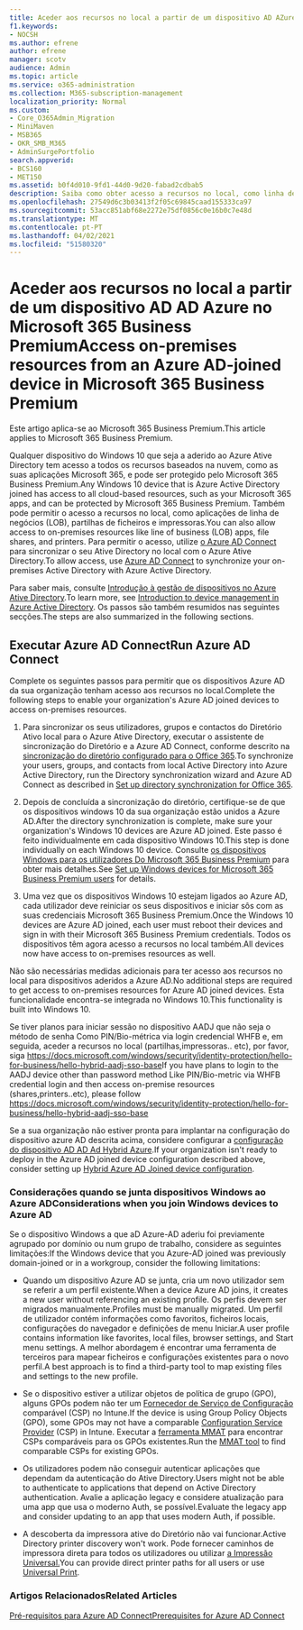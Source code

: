 ```yaml
---
title: Aceder aos recursos no local a partir de um dispositivo AD AZure ligado ao Microsoft 365 Business
f1.keywords:
- NOCSH
ms.author: efrene
author: efrene
manager: scotv
audience: Admin
ms.topic: article
ms.service: o365-administration
ms.collection: M365-subscription-management
localization_priority: Normal
ms.custom:
- Core_O365Admin_Migration
- MiniMaven
- MSB365
- OKR_SMB_M365
- AdminSurgePortfolio
search.appverid:
- BCS160
- MET150
ms.assetid: b0f4d010-9fd1-44d0-9d20-fabad2cdbab5
description: Saiba como obter acesso a recursos no local, como linha de aplicações empresariais, partilhas de ficheiros e impressoras de um Azure Ative Directory que aderiu ao dispositivo Windows 10.
ms.openlocfilehash: 27549d6c3b03413f2f05c69845caad155333ca97
ms.sourcegitcommit: 53acc851abf68e2272e75df0856c0e16b0c7e48d
ms.translationtype: MT
ms.contentlocale: pt-PT
ms.lasthandoff: 04/02/2021
ms.locfileid: "51580320"
---
```

# <a name="access-on-premises-resources-from-an-azure-ad-joined-device-in-microsoft-365-business-premium"></a><span data-ttu-id="cb973-103">Aceder aos recursos no local a partir de um dispositivo AD AD Azure no Microsoft 365 Business Premium</span><span class="sxs-lookup"><span data-stu-id="cb973-103">Access on-premises resources from an Azure AD-joined device in Microsoft 365 Business Premium</span></span>

<span data-ttu-id="cb973-104">Este artigo aplica-se ao Microsoft 365 Business Premium.</span><span class="sxs-lookup"><span data-stu-id="cb973-104">This article applies to Microsoft 365 Business Premium.</span></span>

<span data-ttu-id="cb973-105">Qualquer dispositivo do Windows 10 que seja a aderido ao Azure Ative Directory tem acesso a todos os recursos baseados na nuvem, como as suas aplicações Microsoft 365, e pode ser protegido pelo Microsoft 365 Business Premium.</span><span class="sxs-lookup"><span data-stu-id="cb973-105">Any Windows 10 device that is Azure Active Directory joined has access to all cloud-based resources, such as your Microsoft 365 apps, and can be protected by Microsoft 365 Business Premium.</span></span> <span data-ttu-id="cb973-106">Também pode permitir o acesso a recursos no local, como aplicações de linha de negócios (LOB), partilhas de ficheiros e impressoras.</span><span class="sxs-lookup"><span data-stu-id="cb973-106">You can also allow access to on-premises resources like line of business (LOB) apps, file shares, and printers.</span></span> <span data-ttu-id="cb973-107">Para permitir o acesso, utilize [o Azure AD Connect](/azure/active-directory/connect/active-directory-aadconnect) para sincronizar o seu Ative Directory no local com o Azure Ative Directory.</span><span class="sxs-lookup"><span data-stu-id="cb973-107">To allow access, use [Azure AD Connect](/azure/active-directory/connect/active-directory-aadconnect) to synchronize your on-premises Active Directory with Azure Active Directory.</span></span> 

<span data-ttu-id="cb973-108">Para saber mais, consulte [Introdução à gestão de dispositivos no Azure Ative Directory](/azure/active-directory/device-management-introduction).</span><span class="sxs-lookup"><span data-stu-id="cb973-108">To learn more, see [Introduction to device management in Azure Active Directory](/azure/active-directory/device-management-introduction).</span></span>
<span data-ttu-id="cb973-109">Os passos são também resumidos nas seguintes secções.</span><span class="sxs-lookup"><span data-stu-id="cb973-109">The steps are also summarized in the following sections.</span></span>
 
## <a name="run-azure-ad-connect"></a><span data-ttu-id="cb973-110">Executar Azure AD Connect</span><span class="sxs-lookup"><span data-stu-id="cb973-110">Run Azure AD Connect</span></span>

<span data-ttu-id="cb973-111">Complete os seguintes passos para permitir que os dispositivos Azure AD da sua organização tenham acesso aos recursos no local.</span><span class="sxs-lookup"><span data-stu-id="cb973-111">Complete the following steps to enable your organization's Azure AD joined devices to access on-premises resources.</span></span>
  
1. <span data-ttu-id="cb973-112">Para sincronizar os seus utilizadores, grupos e contactos do Diretório Ativo local para o Azure Ative Directory, executar o assistente de sincronização do Diretório e a Azure AD Connect, conforme descrito na [sincronização do diretório configurado para o Office 365](../enterprise/set-up-directory-synchronization.md).</span><span class="sxs-lookup"><span data-stu-id="cb973-112">To synchronize your users, groups, and contacts from local Active Directory into Azure Active Directory, run the Directory synchronization wizard and Azure AD Connect as described in [Set up directory synchronization for Office 365](../enterprise/set-up-directory-synchronization.md).</span></span>
    
2. <span data-ttu-id="cb973-113">Depois de concluída a sincronização do diretório, certifique-se de que os dispositivos windows 10 da sua organização estão unidos a Azure AD.</span><span class="sxs-lookup"><span data-stu-id="cb973-113">After the directory synchronization is complete, make sure your organization's Windows 10 devices are Azure AD joined.</span></span> <span data-ttu-id="cb973-114">Este passo é feito individualmente em cada dispositivo Windows 10.</span><span class="sxs-lookup"><span data-stu-id="cb973-114">This step is done individually on each Windows 10 device.</span></span> <span data-ttu-id="cb973-115">Consulte [os dispositivos Windows para os utilizadores Do Microsoft 365 Business Premium](set-up-windows-devices.md) para obter mais detalhes.</span><span class="sxs-lookup"><span data-stu-id="cb973-115">See [Set up Windows devices for Microsoft 365 Business Premium users](set-up-windows-devices.md) for details.</span></span> 
    
3. <span data-ttu-id="cb973-116">Uma vez que os dispositivos Windows 10 estejam ligados ao Azure AD, cada utilizador deve reiniciar os seus dispositivos e iniciar sôs com as suas credenciais Microsoft 365 Business Premium.</span><span class="sxs-lookup"><span data-stu-id="cb973-116">Once the Windows 10 devices are Azure AD joined, each user must reboot their devices and sign in with their Microsoft 365 Business Premium credentials.</span></span> <span data-ttu-id="cb973-117">Todos os dispositivos têm agora acesso a recursos no local também.</span><span class="sxs-lookup"><span data-stu-id="cb973-117">All devices now have access to on-premises resources as well.</span></span>
    
<span data-ttu-id="cb973-118">Não são necessárias medidas adicionais para ter acesso aos recursos no local para dispositivos aderidos a Azure AD.</span><span class="sxs-lookup"><span data-stu-id="cb973-118">No additional steps are required to get access to on-premises resources for Azure AD joined devices.</span></span> <span data-ttu-id="cb973-119">Esta funcionalidade encontra-se integrada no Windows 10.</span><span class="sxs-lookup"><span data-stu-id="cb973-119">This functionality is built into Windows 10.</span></span> 

<span data-ttu-id="cb973-120">Se tiver planos para iniciar sessão no dispositivo AADJ que não seja o método de senha Como PIN/Bio-métrica via login credencial WHFB e, em seguida, aceder a recursos no local (partilhas,impressoras.. etc), por favor, siga https://docs.microsoft.com/windows/security/identity-protection/hello-for-business/hello-hybrid-aadj-sso-base</span><span class="sxs-lookup"><span data-stu-id="cb973-120">If you have plans to login to the AADJ device other than password method Like PIN/Bio-metric via WHFB credential login and then access on-premise resources (shares,printers..etc), please follow https://docs.microsoft.com/windows/security/identity-protection/hello-for-business/hello-hybrid-aadj-sso-base</span></span>
  
<span data-ttu-id="cb973-121">Se a sua organização não estiver pronta para implantar na configuração do dispositivo azure AD descrita acima, considere configurar a [configuração do dispositivo AD AD Ad Hybrid Azure](manage-windows-devices.md).</span><span class="sxs-lookup"><span data-stu-id="cb973-121">If your organization isn't ready to deploy in the Azure AD joined device configuration described above, consider setting up [Hybrid Azure AD Joined device configuration](manage-windows-devices.md).</span></span>
  
### <a name="considerations-when-you-join-windows-devices-to-azure-ad"></a><span data-ttu-id="cb973-122">Considerações quando se junta dispositivos Windows ao Azure AD</span><span class="sxs-lookup"><span data-stu-id="cb973-122">Considerations when you join Windows devices to Azure AD</span></span>

<span data-ttu-id="cb973-123">Se o dispositivo Windows a que aD Azure-AD aderiu foi previamente agrupado por domínio ou num grupo de trabalho, considere as seguintes limitações:</span><span class="sxs-lookup"><span data-stu-id="cb973-123">If the Windows device that you Azure-AD joined was previously domain-joined or in a workgroup, consider the following limitations:</span></span>
  
- <span data-ttu-id="cb973-124">Quando um dispositivo Azure AD se junta, cria um novo utilizador sem se referir a um perfil existente.</span><span class="sxs-lookup"><span data-stu-id="cb973-124">When a device Azure AD joins, it creates a new user without referencing an existing profile.</span></span> <span data-ttu-id="cb973-125">Os perfis devem ser migrados manualmente.</span><span class="sxs-lookup"><span data-stu-id="cb973-125">Profiles must be manually migrated.</span></span> <span data-ttu-id="cb973-126">Um perfil de utilizador contém informações como favoritos, ficheiros locais, configurações do navegador e definições de menu Iniciar.</span><span class="sxs-lookup"><span data-stu-id="cb973-126">A user profile contains information like favorites, local files, browser settings, and Start menu settings.</span></span> <span data-ttu-id="cb973-127">A melhor abordagem é encontrar uma ferramenta de terceiros para mapear ficheiros e configurações existentes para o novo perfil.</span><span class="sxs-lookup"><span data-stu-id="cb973-127">A best approach is to find a third-party tool to map existing files and settings to the new profile.</span></span>

- <span data-ttu-id="cb973-128">Se o dispositivo estiver a utilizar objetos de política de grupo (GPO), alguns GPOs podem não ter um [Fornecedor de Serviço de Configuração](/windows/configuration/provisioning-packages/how-it-pros-can-use-configuration-service-providers) comparável (CSP) no Intune.</span><span class="sxs-lookup"><span data-stu-id="cb973-128">If the device is using Group Policy Objects (GPO), some GPOs may not have a comparable [Configuration Service Provider](/windows/configuration/provisioning-packages/how-it-pros-can-use-configuration-service-providers) (CSP) in Intune.</span></span> <span data-ttu-id="cb973-129">Executar a [ferramenta MMAT](https://www.microsoft.com/download/details.aspx?id=45520) para encontrar CSPs comparáveis para os GPOs existentes.</span><span class="sxs-lookup"><span data-stu-id="cb973-129">Run the [MMAT tool](https://www.microsoft.com/download/details.aspx?id=45520) to find comparable CSPs for existing GPOs.</span></span>

- <span data-ttu-id="cb973-130">Os utilizadores podem não conseguir autenticar aplicações que dependam da autenticação do Ative Directory.</span><span class="sxs-lookup"><span data-stu-id="cb973-130">Users might not be able to authenticate to applications that depend on Active Directory authentication.</span></span> <span data-ttu-id="cb973-131">Avalie a aplicação legacy e considere atualização para uma app que usa o moderno Auth, se possível.</span><span class="sxs-lookup"><span data-stu-id="cb973-131">Evaluate the legacy app and consider updating to an app that uses modern Auth, if possible.</span></span>

- <span data-ttu-id="cb973-132">A descoberta da impressora ative do Diretório não vai funcionar.</span><span class="sxs-lookup"><span data-stu-id="cb973-132">Active Directory printer discovery won't work.</span></span> <span data-ttu-id="cb973-133">Pode fornecer caminhos de impressora direta para todos os utilizadores ou utilizar [a Impressão Universal.](/universal-print/)</span><span class="sxs-lookup"><span data-stu-id="cb973-133">You can provide direct printer paths for all users or use [Universal Print](/universal-print/).</span></span>

### <a name="related-articles"></a><span data-ttu-id="cb973-134">Artigos Relacionados</span><span class="sxs-lookup"><span data-stu-id="cb973-134">Related Articles</span></span>

[<span data-ttu-id="cb973-135">Pré-requisitos para Azure AD Connect</span><span class="sxs-lookup"><span data-stu-id="cb973-135">Prerequisites for Azure AD Connect</span></span>](https://docs.microsoft.com/azure/active-directory/hybrid/how-to-connect-install-prerequisites)

